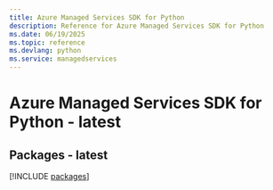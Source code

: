 ```yaml
---
title: Azure Managed Services SDK for Python
description: Reference for Azure Managed Services SDK for Python
ms.date: 06/19/2025
ms.topic: reference
ms.devlang: python
ms.service: managedservices
---
```

# Azure Managed Services SDK for Python - latest
## Packages - latest
[!INCLUDE [packages](managed-services-index.md)]
